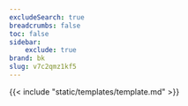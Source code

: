 ```yaml
---
excludeSearch: true
breadcrumbs: false
toc: false
sidebar:
    exclude: true
brand: bk
slug: v7c2qmz1kf5
---
```


{{< include "static/templates/template.md" >}}